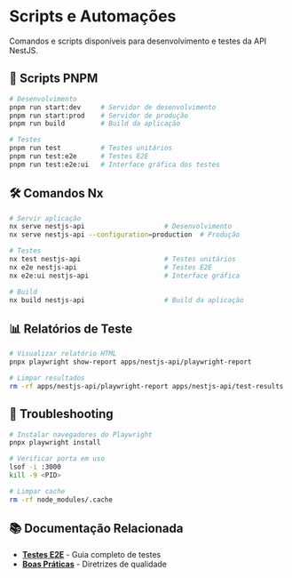 # Scripts e Automações

Comandos e scripts disponíveis para desenvolvimento e testes da API NestJS.

## 🚀 Scripts PNPM

```bash
# Desenvolvimento
pnpm run start:dev     # Servidor de desenvolvimento
pnpm run start:prod    # Servidor de produção
pnpm run build         # Build da aplicação

# Testes
pnpm run test          # Testes unitários
pnpm run test:e2e      # Testes E2E
pnpm run test:e2e:ui   # Interface gráfica dos testes
```

## 🛠️ Comandos Nx

```bash
# Servir aplicação
nx serve nestjs-api                    # Desenvolvimento
nx serve nestjs-api --configuration=production  # Produção

# Testes
nx test nestjs-api                     # Testes unitários
nx e2e nestjs-api                      # Testes E2E
nx e2e:ui nestjs-api                   # Interface gráfica

# Build
nx build nestjs-api                    # Build da aplicação
```

## 📊 Relatórios de Teste

```bash
# Visualizar relatório HTML
pnpx playwright show-report apps/nestjs-api/playwright-report

# Limpar resultados
rm -rf apps/nestjs-api/playwright-report apps/nestjs-api/test-results
```

## 🔧 Troubleshooting

```bash
# Instalar navegadores do Playwright
pnpx playwright install

# Verificar porta em uso
lsof -i :3000
kill -9 <PID>

# Limpar cache
rm -rf node_modules/.cache
```

## 📚 Documentação Relacionada

- **[Testes E2E](../e2e/README.md)** - Guia completo de testes
- **[Boas Práticas](../e2e/BEST_PRACTICES.md)** - Diretrizes de qualidade

